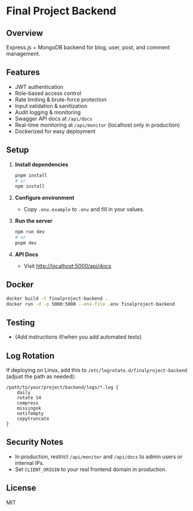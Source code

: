 # Final Project Backend

## Overview
Express.js + MongoDB backend for blog, user, post, and comment management.

## Features
- JWT authentication
- Role-based access control
- Rate limiting & brute-force protection
- Input validation & sanitization
- Audit logging & monitoring
- Swagger API docs at `/api/docs`
- Real-time monitoring at `/api/monitor` (localhost only in production)
- Dockerized for easy deployment

## Setup

1. **Install dependencies**
   ```sh
   pnpm install
   # or
   npm install
   ```

2. **Configure environment**
   - Copy `.env.example` to `.env` and fill in your values.

3. **Run the server**
   ```sh
   npm run dev
   # or
   pnpm dev
   ```

4. **API Docs**
   - Visit [http://localhost:5000/api/docs](http://localhost:5000/api/docs)

## Docker

```sh
docker build -t finalproject-backend .
docker run -d -p 5000:5000 --env-file .env finalproject-backend
```

## Testing

- (Add instructions if/when you add automated tests)

## Log Rotation

If deploying on Linux, add this to `/etc/logrotate.d/finalproject-backend` (adjust the path as needed):

```
/path/to/your/project/backend/logs/*.log {
    daily
    rotate 14
    compress
    missingok
    notifempty
    copytruncate
}
```

## Security Notes

- In production, restrict `/api/monitor` and `/api/docs` to admin users or internal IPs.
- Set `CLIENT_ORIGIN` to your real frontend domain in production.

## License

MIT 